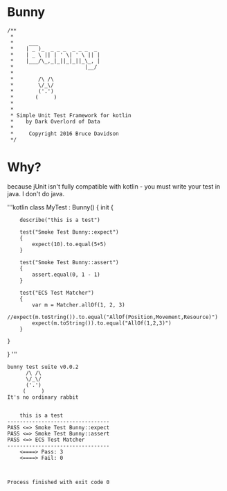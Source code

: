 # Bunny

    /**
     *
     *     ___
     *    | _ )_  _ _ _  _ _ _  _
     *    | _ \ || | ' \| ' \ || |
     *    |___/\_,_|_||_|_||_\_, |
     *                       |__/
     *
     *        /\ /\
     *        \/_\/
     *        ('.')
     *       (     )
     *
     *
     * Simple Unit Test Framework for kotlin
     *    by Dark Overlord of Data
     * 
     *     Copyright 2016 Bruce Davidson
     */
     
# Why?
because jUnit isn't fully compatible with kotlin - you must write your test in java.
I don't do java.

'''kotlin
class MyTest : Bunny() {
    init {

        describe("this is a test")

        test("Smoke Test Bunny::expect")
        {
            expect(10).to.equal(5+5)
        }

        test("Smoke Test Bunny::assert")
        {
            assert.equal(0, 1 - 1)
        }

        test("ECS Test Matcher")
        {
            var m = Matcher.allOf(1, 2, 3)
            //expect(m.toString()).to.equal("AllOf(Position,Movement,Resource)")
            expect(m.toString()).to.equal("AllOf(1,2,3)")
        }

    }
}
'''

    bunny test suite v0.0.2
          /\ /\
          \/_\/
          ('.')
         (     )
    It's no ordinary rabbit
    
    
        this is a test
    ---------------------------------
    PASS <=> Smoke Test Bunny::expect
    PASS <=> Smoke Test Bunny::assert
    PASS <=> ECS Test Matcher
    ---------------------------------
        <====> Pass: 3
        <====> Fail: 0
    
    
    
    Process finished with exit code 0
